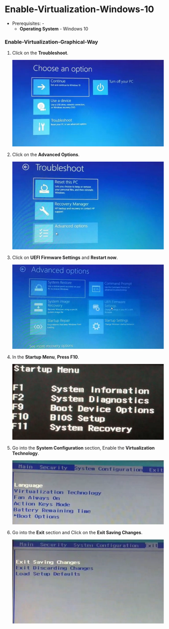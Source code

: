 # Enable-Virtualization-Windows-10

- Prerequisites: -
  - **Operating System** - Windows 10

### Enable-Virtualization-Graphical-Way

1. Click on the **Troubleshoot**.

    ![E-1](../images/E-1.png)

2. Click on the **Advanced Options**.

    ![E-2](../images/E-2.png)

3. Click on **UEFI Firmware Settings** and **Restart now**.

    ![E-3](../images/E-3.png)

4. In the **Startup Menu**, **Press F10**.

    ![E-4](../images/E-4.png)

5. Go into the **System Configuration** section, Enable the **Virtualization Technology**.

    ![E-5](../images/E-5.png)

6. Go into the **Exit** section and Click on the **Exit Saving Changes**.

    ![E-6](../images/E-6.png) 